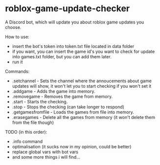 # roblox-game-update-checker
A Discord bot, which will update you about roblox game updates you choose.

How to use:
  - insert the bot's token into token.txt file located in data folder
  - if you want, you can insert the game id's you want to check for update into games.txt folder, but you can add them later.
  - run it
 
Commands:
  - .setchannel - Sets the channel where the annoucements about game updates will show, it won't let you to start checking if you won't set it
  - .addgame <game-id> - Adds the game into memory.
  - .removegame <game-id> - Removes the game from memory.
  - .start - Starts the checking.
  - .stop - Stops the checking (can take longer to respond)
  - .getgamesfromfile - Loads the games from file into memory.
  - .erasegames - Delete all the games from memory (it won't delete them from the file though)

TODO (in this order):
  - .info command
  - optimalisation (it sucks now in my opinion, could be better)
  - replace global vars with bot vars
  - and some more things i will find...
